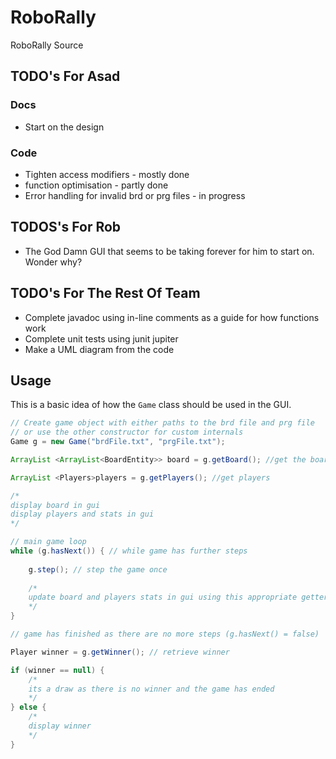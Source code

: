 # RoboRally
RoboRally Source
## TODO's For Asad
### Docs
 - Start on the design
### Code
 - Tighten access modifiers - mostly done  
 - function optimisation - partly done  
 - Error handling for invalid brd or prg files - in progress 
 
 ## TODOS's For Rob
 - The God Damn GUI that seems to be taking forever for him to start on. Wonder why?

## TODO's For The Rest Of Team
 - Complete javadoc using in-line comments as a guide for how functions work 
 - Complete unit tests using junit jupiter 
 - Make a UML diagram from  the code 

## Usage 
This is a basic idea of how the ```Game``` class should be used in the GUI.
```java
// Create game object with either paths to the brd file and prg file
// or use the other constructor for custom internals
Game g = new Game("brdFile.txt", "prgFile.txt");

ArrayList <ArrayList<BoardEntity>> board = g.getBoard(); //get the board

ArrayList <Players>players = g.getPlayers(); //get players

/*
display board in gui
display players and stats in gui
*/

// main game loop
while (g.hasNext()) { // while game has further steps
    
    g.step(); // step the game once
    
    /*
    update board and players stats in gui using this appropriate getters
    */
}

// game has finished as there are no more steps (g.hasNext() = false)

Player winner = g.getWinner(); // retrieve winner

if (winner == null) {
    /*
    its a draw as there is no winner and the game has ended
    */
} else {
    /*
    display winner
    */
}
```
  

		
